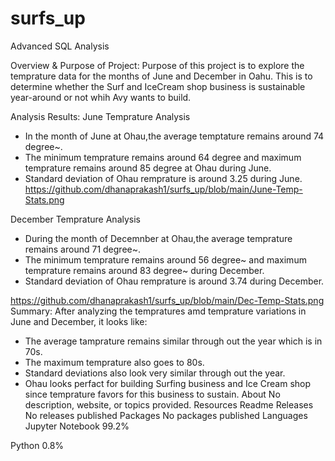 # surfs_up
Advanced SQL Analysis

Overview & Purpose of Project:
Purpose of this project is to explore the temprature data for the months of June and December in Oahu. This is to determine whether the Surf and IceCream shop business is sustainable year-around or not whih Avy wants to build.

Analysis Results:
June Temprature Analysis
- In the month of June at Ohau,the average temptature remains around 74 degree~.
- The minimum temprature remains around 64 degree and maximum temprature remains around 85 degree at Ohau during June.
- Standard deviation of Ohau remprature is around 3.25 during June.
https://github.com/dhanaprakash1/surfs_up/blob/main/June-Temp-Stats.png

December Temprature Analysis
- During the month of Decemnber at Ohau,the average temprature remains around 71 degree~.
- The minimum temprature remains around 56 degree~ and maximum temprature remains around 83 degree~ during December.
- Standard deviation of Ohau remprature is around 3.74 during December.

https://github.com/dhanaprakash1/surfs_up/blob/main/Dec-Temp-Stats.png
Summary:
After analyzing the tempratures amd temprature variations in June and December, it looks like:
   - The average tamprature remains similar through out the year which is in 70s.
   - The maximum temprature also goes to 80s.
   - Standard deviations also look very similar through out the year.
   - Ohau looks perfact for building Surfing business and Ice Cream shop since temprature 
     favors for this business to sustain. 
About
No description, website, or topics provided.
Resources
 Readme
Releases
No releases published
Packages
No packages published
Languages
Jupyter Notebook
99.2%
 
Python
0.8%
